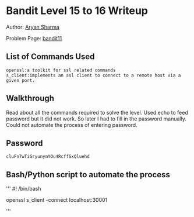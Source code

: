 # Bandit Level 15 to 16 Writeup


Author: [Aryan Sharma](https://github.com/Aryans-20)

Problem Page: [bandit11](https://overthewire.org/wargames/bandit/bandit16.html)

## List of Commands Used
```
openssl:a toolkit for ssl related commands
s_client:implements an ssl client to connect to a remote host via a given port.
```

## Walkthrough
Read about all the commands required to solve the level. Used echo to feed password but it did not work.
So later I had to fill in the password manually. Could not automate the process of entering password.
## Password
`cluFn7wTiGryunymYOu4RcffSxQluehd`

## Bash/Python script to automate the process
'''
#! /bin/bash


openssl s_client -connect localhost:30001

'''
